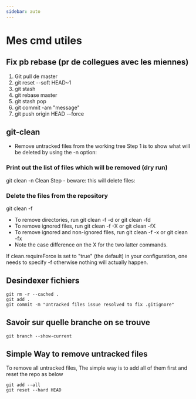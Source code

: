 ```yaml
---
sidebar: auto
---
```

# Mes cmd utiles

## Fix pb rebase (pr de collegues avec les miennes)
1. Git pull de master
1. git reset --soft HEAD~1
1. git stash
1. git rebase master
1. git stash pop
1. git commit -am "message"
1. git push origin HEAD --force

## git-clean 
- Remove untracked files from the working tree
Step 1 is to show what will be deleted by using the -n option:

### Print out the list of files which will be removed (dry run)
git clean -n
Clean Step - beware: this will delete files:

### Delete the files from the repository
git clean -f

- To remove directories, run git clean -f -d or git clean -fd
- To remove ignored files, run git clean -f -X or git clean -fX
- To remove ignored and non-ignored files, run git clean -f -x or git clean -fx
- Note the case difference on the X for the two latter commands.

If clean.requireForce is set to "true" (the default) in your configuration, one needs to specify -f otherwise nothing will actually happen.

## Desindexer fichiers 

```
git rm -r --cached .
git add .
git commit -m "Untracked files issue resolved to fix .gitignore"
```
## Savoir sur quelle branche on se trouve

```
git branch --show-current
```

## Simple Way to remove untracked files

To remove all untracked files, The simple way is to add all of them first and reset the repo as below
```
git add --all
git reset --hard HEAD
```
